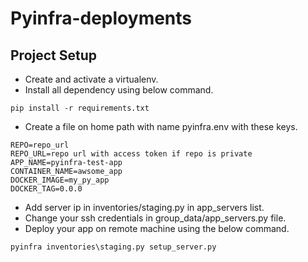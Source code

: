 # Pyinfra-deployments

## Project Setup
* Create and activate a virtualenv.
* Install all dependency using below command.
```commandline
pip install -r requirements.txt
```
* Create a file on home path with name pyinfra.env with these keys.
```commandline
REPO=repo_url
REPO_URL=repo url with access token if repo is private
APP_NAME=pyinfra-test-app
CONTAINER_NAME=awsome_app
DOCKER_IMAGE=my_py_app
DOCKER_TAG=0.0.0
```
* Add server ip in inventories/staging.py in app_servers list.
* Change your ssh credentials in group_data/app_servers.py file.
* Deploy your app on remote machine using the below command.
```commandline
pyinfra inventories\staging.py setup_server.py    
```